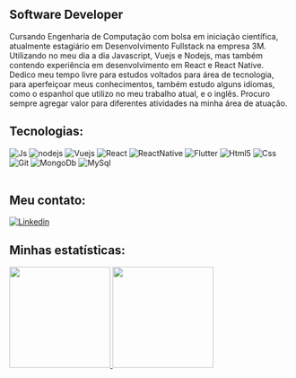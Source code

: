 <h2> Software Developer </h2>

<p> Cursando Engenharia de Computação com bolsa em iniciação científica, atualmente estagiário em Desenvolvimento Fullstack na empresa 3M. Utilizando no meu dia a dia Javascript, Vuejs e Nodejs, mas também contendo experiência em desenvolvimento em React e React Native.
Dedico meu tempo livre para estudos voltados para área de tecnologia, para aperfeiçoar meus conhecimentos, também estudo alguns idiomas, como o espanhol que utilizo no meu trabalho atual, e o inglês. Procuro sempre agregar valor para diferentes atividades na minha área de atuação. </p>
  
<h2>Tecnologias:</h2>

<div style="display: inline_block">
  
  <img  alt="Js" src="https://img.shields.io/badge/JavaScript-F7DF1E?style=for-the-badge&logo=javascript&logoColor=black" />
  <img  alt="nodejs" src="https://img.shields.io/badge/Node.js-43853D?style=for-the-badge&logo=node.js&logoColor=white" />
  <img  alt="Vuejs" src="https://img.shields.io/badge/Vue.js-35495E?style=for-the-badge&logo=vue.js&logoColor=4FC08D" />
  <img  alt="React" src="https://img.shields.io/badge/React-20232A?style=for-the-badge&logo=react&logoColor=61DAFB" />
  <img  alt="ReactNative" src="https://img.shields.io/badge/React_Native-20232A?style=for-the-badge&logo=react&logoColor=61DAFB" />
  <img  alt="Flutter" src="https://img.shields.io/badge/Flutter-02569B?style=for-the-badge&logo=flutter&logoColor=white" />
  <img  alt="Html5" src="https://img.shields.io/badge/HTML5-E34F26?style=for-the-badge&logo=html5&logoColor=white" />
  <img  alt="Css" src="https://img.shields.io/badge/CSS3-1572B6?style=for-the-badge&logo=css3&logoColor=white" />
  <img  alt="Git" src="https://img.shields.io/badge/Git-E34F26?style=for-the-badge&logo=git&logoColor=white" />
  <img  alt="MongoDb" src="https://img.shields.io/badge/MongoDB-4EA94B?style=for-the-badge&logo=mongodb&logoColor=white" />
  <img  alt="MySql" src="https://img.shields.io/badge/MySQL-00000F?style=for-the-badge&logo=mysql&logoColor=white" />
  
</div><br/>
  
  <h2>Meu contato:</h2>
  
<div>
  <a href="https://www.linkedin.com/in/maicon-alves-03700419b/">
    <img align="center" alt="Linkedin" src="https://img.shields.io/badge/LinkedIn-0077B5?style=for-the-badge&logo=linkedin&logoColor=white" />
   </a>
<div/>
  
<h2>Minhas estatísticas:</h2>
  
<div>
  <a href="https://github.com/maicond02">
  <img height="180em" src="https://github-readme-stats-maicond02.vercel.app/api/top-langs/?username=maicond02&layout=compact&langs_count=7&theme=dark&cache_seconds=1800"/>
  <img height="180em" src="https://github-readme-stats-maicond02.vercel.app/api?username=maicond02&show_icons=true&theme=dark&include_all_commits=true&count_private=true"/>
</div>
